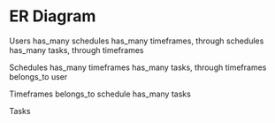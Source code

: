 # ER Diagram

Users
  has_many schedules
  has_many timeframes, through schedules
  has_many tasks, through timeframes

Schedules
  has_many timeframes
  has_many tasks, through timeframes
  belongs_to user

Timeframes
  belongs_to schedule
  has_many tasks

Tasks

